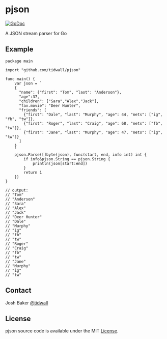 # pjson

[![GoDoc](https://godoc.org/github.com/tidwall/pjson?status.svg)](https://godoc.org/github.com/tidwall/pjson)

A JSON stream parser for Go

## Example

```
package main

import "github.com/tidwall/pjson"

func main() {
	var json = `
	{
	  "name": {"first": "Tom", "last": "Anderson"},
	  "age":37,
	  "children": ["Sara","Alex","Jack"],
	  "fav.movie": "Deer Hunter",
	  "friends": [
		{"first": "Dale", "last": "Murphy", "age": 44, "nets": ["ig", "fb", "tw"]},
		{"first": "Roger", "last": "Craig", "age": 68, "nets": ["fb", "tw"]},
		{"first": "Jane", "last": "Murphy", "age": 47, "nets": ["ig", "tw"]}
	  ]
	}
	`
	pjson.Parse([]byte(json), func(start, end, info int) int {
		if info&pjson.String == pjson.String {
			println(json[start:end])
		}
		return 1
	})
}

// output:
// "Tom"
// "Anderson"
// "Sara"
// "Alex"
// "Jack"
// "Deer Hunter"
// "Dale"
// "Murphy"
// "ig"
// "fb"
// "tw"
// "Roger"
// "Craig"
// "fb"
// "tw"
// "Jane"
// "Murphy"
// "ig"
// "tw"
```

## Contact

Josh Baker [@tidwall](http://twitter.com/tidwall)

## License

pjson source code is available under the MIT [License](/LICENSE).

